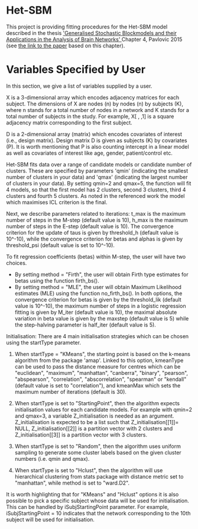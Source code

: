 # Het-SBM
This project is providing fitting procedures for the Het-SBM model described in the thesis ['Generalised Stochastic Blockmodels and their Applications in the Analysis of Brain Networks' ](https://core.ac.uk/download/pdf/42619639.pdf) Chapter 4, Pavlovic 2015 (see [the link to the paper](https://www.biorxiv.org/content/10.1101/672071v1.abstract)  based on this chapter). 
# Variables Specified by User
In this section, we give a list of variables supplied by a user.

X is a 3-dimensional array which encodes adjacency matrices for each subject. The dimensions of X are nodes (n) by nodes (n) by subjects (K), where n stands for a total number of nodes in a network and K stands for a total number of subjects in the study.  For example, X[ , ,1] is a square adjacency matrix corresponding to the first subject. 

D is a 2-dimensional array (matrix) which encodes covariates of interest (i.e., design matrix). Design matrix D is given as subjects (K) by covariates (P). It is worth mentioning that P is also counting intercept in a linear model as well as covariates of interest like age, gender, patient/control etc. 

Het-SBM fits data over a range of candidate models or candidate number of clusters. These are specified by parameters 'qmin' (indicating the smallest number of clusters in your data) and 'qmax' (indicating the largest number of clusters in your data). By setting qmin=2 and qmax=5, the function will fit 4 models, so that the first model has 2 clusters, second 3 clusters, third 4 clusters and fourth 5 clusters. As noted in the referenced work the model which maximises ICL criterion is the final. 


Next, we describe parameters related to iterations:  t_max is the maximum number of steps in the M-step (default value is 10), h_max  is the maximum number of steps in the E-step (default value is 10). The convergence criterion for the  update of taus is given by threshold_h (default value is 10^-10), while the convergence criterion for betas and alphas is given by threshold_psi (default value is set to 10^-10). 

To fit regression coefficients (betas) within M-step, the user will have two choices. 
- By setting method = "Firth", the user will obtain Firth type estimates for betas using the function firth_bs().
- By setting method = "MLE", the user will obtain Maximum Likelihood estimates (MLE) using the function no_firth_bs().
In both options, the convergence criterion for betas  is given by the threshold_lik (default value is 10^-10), the maximum number of steps in a logistic regression fitting is given by M_iter (default value is 10), the maximal absolute variation in beta value is given by the maxstep (default value is 5) while the step-halving parameter is half_iter (default value is 5).

Initialisation: There are 4 main initialisation strategies which can be chosen using the startType parameter. 

1. When startType = "KMeans", the starting point is based on the k-means algorithm from the package 'amap'. Linked to  this option, kmeanType can be used to pass the distance measure for centres which can be "euclidean", "maximum", "manhattan", "canberra", "binary", "pearson", "abspearson", "correlation", "abscorrelation", "spearman" or "kendall" (default value is set to "correlation"), and  kmeanMax which sets the maximum number of iterations (default is 30). 

2. When startType  is set to  "StartingPoint", then the algorithm expects initialisation values for each candidate models. For example with qmin=2 and qmax=3, a variable Z_initialisation is needed as an argument. Z_initialisation is expected to be a list such that Z_initialisation[[1]]= NULL, Z_initialisation[[2]] is a partition vector with 2 clusters and Z_initialisation[[3]] is a partition vector with 3 clusters.

3. When startType  is set to "Random", then the algorithm uses uniform sampling to generate some cluster labels based on the given cluster numbers (i.e. qmin and qmax). 

4. When startType  is set  to  "Hclust", then the algorithm will use hierarchical clustering from stats package with distance metric set to "manhattan", while method is set to "ward.D2". 

It is worth highlighting that for "KMeans" and "Hclust" options it is also possible to pick a specific subject whose data will be used for initialisation. This can be handled by iSubjStartingPoint parameter. For example, iSubjStartingPoint = 10 indicates that the network corresponding to the 10th subject will be used for initialisation. 


